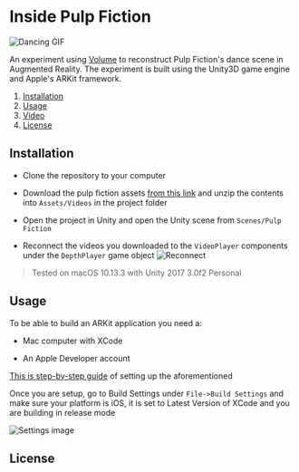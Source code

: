 # Inside Pulp Fiction
![Dancing GIF](https://github.com/juniorxsound/Pulp-Fiction-AR/blob/master/Resources/1.gif)

An experiment using [Volume](https://volume.gl) to reconstruct Pulp Fiction's dance scene in Augmented Reality. The experiment is built using the Unity3D game engine and Apple's ARKit framework.
1. [Installation](#installation)
1. [Usage](#usage)
1. [Video](https://www.youtube.com/watch?v=iwJt4DM6mJA)
1. [License](#license)

## Installation
- Clone the repository to your computer

- Download the pulp fiction assets [from this link](http://cdn.volume.gl/pulp_fiction_videos.zip) and unzip the contents into ```Assets/Videos``` in the project folder

- Open the project in Unity and open the Unity scene from ```Scenes/Pulp Fiction``` 

- Reconnect the videos you downloaded to the ```VideoPlayer``` components under the ```DepthPlayer``` game object
![Reconnect](https://github.com/juniorxsound/Pulp-Fiction-AR/blob/master/Resources/reconnect.png)

> Tested on macOS 10.13.3 with Unity 2017 3.0f2 Personal

## Usage
To be able to build an ARKit application you need a:
- Mac computer with XCode

- An Apple Developer account

[This is step-by-step guide](https://mobile-ar.reality.news/how-to/arkit-101-using-unity-arkit-plugin-create-apps-for-iphone-ipad-0178022/) of setting up the aforementioned

Once you are setup, go to Build Settings under ```File->Build Settings``` and make sure your platform is iOS, it is set to Latest Version of XCode and you are building in release mode

![Settings image](https://github.com/juniorxsound/Pulp-Fiction-AR/blob/master/Resources/settings.png)

## License

